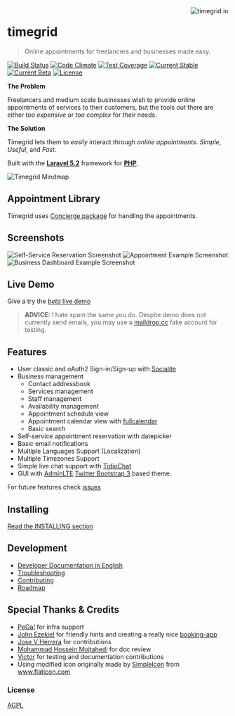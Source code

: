 <a href="http://www.timegrid.io/">
    <img src="http://i.imgur.com/pUUoU6H.png" alt="timegrid.io" title="timegrid.io" align="right" />
</a>

timegrid
============

> Online appointments for freelancers and businesses made easy.

[![Build Status](https://travis-ci.org/timegridio/timegrid.svg?branch=development)](https://travis-ci.org/timegridio/timegrid)
[![Code Climate](https://codeclimate.com/github/timegridio/timegrid/badges/gpa.svg)](https://codeclimate.com/github/timegridio/timegrid)
[![Test Coverage](https://codeclimate.com/github/timegridio/timegrid/badges/coverage.svg)](https://codeclimate.com/github/timegridio/timegrid/coverage)
[![Current Stable](https://img.shields.io/badge/beta--stable-4.3.0-green.svg?style=flat-square)](http://timegrid.io/)
[![Current Beta](https://img.shields.io/badge/dev--alpha-4.4-orange.svg?style=flat-square)](http://demo.timegrid.io/)
[![License](https://img.shields.io/:license-AGPL--3.0-blue.svg?style=flat-square)](http://www.gnu.org/licenses/agpl-3.0.txt)

**The Problem**

Freelancers and medium scale businesses wish to provide online appointments of services to their customers, but the tools out there are either *too expensive* or *too complex* for their needs.

**The Solution**

Timegrid lets them to *easily* interact through *online appointments*. *Simple*, *Useful*, and *Fast*.

Built with the [**Laravel 5.2**](http://laravel.com/docs/5.2) framework for [**PHP**](http://php.net/).

![Timegrid Mindmap](http://i.imgur.com/p947YCB.png)

## Appointment Library

Timegrid uses [Concierge package](https://github.com/timegridio/concierge) for handling the appointments.

## Screenshots

![Self-Service Reservation Screenshot](http://i.imgur.com/2UXCx2N.png)
![Appointment Example Screenshot](http://i.imgur.com/y1sw5nH.png)
![Business Dashboard Example Screenshot](http://i.imgur.com/bsnRNk2.png)

## Live Demo

Give a try the [*beta* live demo](http://demo.timegrid.io/)

> **ADVICE:** I hate spam the same you do. Despite demo does not currently send emails, you may use a [maildrop.cc](http://maildrop.cc/) fake account for testing.

## Features

  * User classic and oAuth2 Sign-in/Sign-up with [Socialite](https://github.com/laravel/socialite)
  * Business management
    * Contact addressbook
    * Services management
    * Staff management
    * Availability management
    * Appointment schedule view
    * Appointment calendar view with [fullcalendar](https://github.com/fullcalendar)
    * Basic search
  * Self-service appointment reservation with datepicker
  * Basic email notifications
  * Multiple Languages Support (Localization)
  * Multiple Timezones Support
  * Simple live chat support with [TidioChat](https://www.tidiochat.com/)
  * GUI with [AdminLTE](https://github.com/almasaeed2010/AdminLTE) [Twitter Bootstrap 3](https://github.com/twbs/bootstrap) based theme.

For future features check [issues](https://github.com/timegridio/timegrid/issues?q=is%3Aissue+is%3Aopen+label%3Afeature-request)

## Installing

[Read the INSTALLING section](INSTALLING.md)

## Development

  * [Developer Documentation in English](http://timegrid-doc-dev.readthedocs.org/en/latest/?badge=latest)
  * [Troubleshooting](https://timegrid.slack.com/messages/general/)
  * [Contributing](CONTRIBUTING.md)
  * [Roadmap](https://trello.com/b/VNFqnxhc/timegrid-io-dev)

## Special Thanks & Credits

  * [PeGa!](http://ar.linkedin.com/in/pabloegonzalez) for infra support
  * [John Ezekiel](https://github.com/zeke8402) for friendly hints and creating a really nice [booking-app](https://github.com/zeke8402/booking-app)
  * [Jose V Herrera](https://github.com/josevh) for contributions
  * [Mohammad Hossein Mojtahedi](https://github.com/MHM5000) for doc review
  * [Victor](https://github.com/pappavic) for testing and documentation contributions
  * Using modified icon originally made by [SimpleIcon](http://www.flaticon.com/authors/simpleicon) from www.flaticon.com

### License

[AGPL](http://www.gnu.org/licenses/agpl-3.0-standalone.html)
